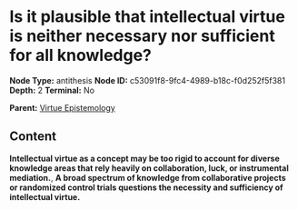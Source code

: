 # Is it plausible that intellectual virtue is neither necessary nor sufficient for all knowledge?

**Node Type:** antithesis
**Node ID:** c53091f8-9fc4-4989-b18c-f0d252f5f381
**Depth:** 2
**Terminal:** No

**Parent:** [Virtue Epistemology](virtue-epistemology.md)

## Content

**Intellectual virtue as a concept may be too rigid to account for diverse knowledge areas that rely heavily on collaboration, luck, or instrumental mediation.**, **A broad spectrum of knowledge from collaborative projects or randomized control trials questions the necessity and sufficiency of intellectual virtue.**
